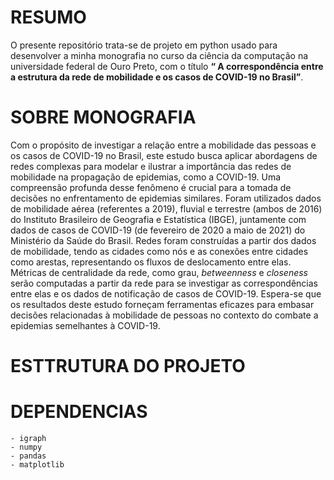 # RESUMO

O presente repositório trata-se de projeto em python usado para desenvolver a minha monografia no curso da ciência da computação na universidade federal de Ouro Preto, com o título **“ A correspondência entre a estrutura da rede de mobilidade e os casos de COVID-19 no Brasil”**.

# SOBRE MONOGRAFIA

Com o propósito de investigar a relação entre a mobilidade das pessoas e os casos de COVID-19 no Brasil, este estudo busca aplicar abordagens de redes complexas para modelar e ilustrar a importância das redes de mobilidade na propagação de epidemias, como a COVID-19. Uma compreensão profunda desse fenômeno é crucial para a tomada de decisões no enfrentamento de epidemias similares. Foram utilizados dados de mobilidade aérea (referentes a 2019), fluvial e terrestre (ambos de 2016) do Instituto Brasileiro de Geografia e Estatística (IBGE), juntamente com dados de casos de COVID-19 (de fevereiro de 2020 a maio de 2021) do Ministério da Saúde do Brasil.
Redes foram construídas a partir dos dados de mobilidade, tendo as cidades como nós e as conexões entre cidades como arestas, representando os fluxos de deslocamento entre elas. Métricas de centralidade da rede, como grau, _betweenness_ e _closeness_ serão computadas a partir da rede para se investigar as correspondências entre elas e os dados de notificação de casos de COVID-19.
Espera-se que os resultados deste estudo forneçam ferramentas eficazes para embasar decisões relacionadas à mobilidade de pessoas no contexto do combate a epidemias semelhantes à COVID-19.

# ESTTRUTURA DO PROJETO

# DEPENDENCIAS

    - igraph
    - numpy
    - pandas
    - matplotlib
